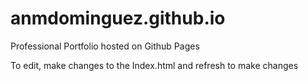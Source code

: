 # anmdominguez.github.io

Professional Portfolio hosted on Github Pages

To edit, make changes to the Index.html and refresh to make changes